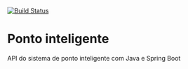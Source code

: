  [![Build Status](https://app.travis-ci.com/mayaraolivindo21/ponto-inteligente-api.svg?branch=main)](https://app.travis-ci.com/mayaraolivindo21/ponto-inteligente-api)	
# Ponto inteligente
API do sistema de ponto inteligente com Java e Spring Boot 
